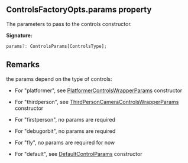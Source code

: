 
## ControlsFactoryOpts.params property

The parameters to pass to the controls constructor.

**Signature:**

```typescript
params?: ControlsParams[ControlsType];
```

## Remarks

the params depend on the type of controls:

- For "platformer", see [PlatformerControlsWrapperParams](/reference/platformercontrolswrapperparams.md) constructor

- For "thirdperson", see [ThirdPersonCameraControlsWrapperParams](/reference/thirdpersoncameracontrolswrapperparams.md) constructor

- For "firstperson", no params are required

- For "debugorbit", no params are required

- For "fly", no params are required for now

- For "default", see [DefaultControlParams](/reference/defaultcontrolparams.md) constructor

